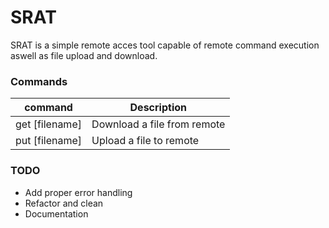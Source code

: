 # SRAT
SRAT is a simple remote acces tool capable of remote command execution aswell as file upload and download.


### Commands
| command              | Description                           |
| -----------          | -----------                           |
| get [filename]       | Download a file from remote           |
| put [filename]       | Upload a file to remote               |


### TODO
- Add proper error handling
- Refactor and clean
- Documentation
